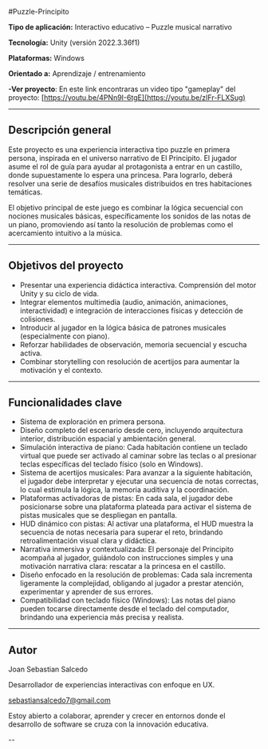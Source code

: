#Puzzle-Principito  

**Tipo de aplicación:** Interactivo educativo – Puzzle musical narrativo

**Tecnología:** Unity (versión 2022.3.36f1)  

**Plataformas:** Windows  

**Orientado a:** Aprendizaje / entrenamiento 

**-Ver proyecto**: En este link encontraras un video tipo "gameplay" del proyecto: [https://youtu.be/4PNn9I-6tgE](https://youtu.be/zIFr-FLXSug)

--- 

## Descripción general

Este proyecto es una experiencia interactiva tipo puzzle en primera persona, inspirada en el universo narrativo de El Principito. El jugador asume el rol de guía para ayudar al protagonista a entrar en un castillo, donde supuestamente lo espera una princesa. Para lograrlo, deberá resolver una serie de desafíos musicales distribuidos en tres habitaciones temáticas.

El objetivo principal de este juego es combinar la lógica secuencial con nociones musicales básicas, específicamente los sonidos de las notas de un piano, promoviendo así tanto la resolución de problemas como el acercamiento intuitivo a la música.

---

##  Objetivos del proyecto

-  Presentar una experiencia didáctica interactiva. Comprensión del motor Unity y su ciclo de vida.
-  Integrar elementos multimedia (audio, animación, animaciones, interactividad) e integración de interacciones físicas y detección de colisiones.
-  Introducir al jugador en la lógica básica de patrones musicales (especialmente con piano).
-  Reforzar habilidades de observación, memoria secuencial y escucha activa.
-  Combinar storytelling con resolución de acertijos para aumentar la motivación y el contexto.

---

##  Funcionalidades clave

- Sistema de exploración en primera persona.
- Diseño completo del escenario desde cero, incluyendo arquitectura interior, distribución espacial y ambientación general.
- Simulación interactiva de piano: Cada habitación contiene un teclado virtual que puede ser activado al caminar sobre las teclas o al presionar teclas específicas del teclado físico (solo en Windows).
- Sistema de acertijos musicales: Para avanzar a la siguiente habitación, el jugador debe interpretar y ejecutar una secuencia de notas correctas, lo cual estimula la lógica, la memoria auditiva y la coordinación.
- Plataformas activadoras de pistas: En cada sala, el jugador debe posicionarse sobre una plataforma plateada para activar el sistema de pistas musicales que se despliegan en pantalla.
- HUD dinámico con pistas: Al activar una plataforma, el HUD muestra la secuencia de notas necesaria para superar el reto, brindando retroalimentación visual clara y didáctica.
- Narrativa inmersiva y contextualizada: El personaje del Principito acompaña al jugador, guiándolo con instrucciones simples y una motivación narrativa clara: rescatar a la princesa en el castillo.
- Diseño enfocado en la resolución de problemas: Cada sala incrementa ligeramente la complejidad, obligando al jugador a prestar atención, experimentar y aprender de sus errores.
- Compatibilidad con teclado físico (Windows): Las notas del piano pueden tocarse directamente desde el teclado del computador, brindando una experiencia más precisa y realista.



---

## Autor
Joan Sebastian Salcedo

Desarrollador de experiencias interactivas con enfoque en UX.

sebastiansalcedo7@gmail.com

Estoy abierto a colaborar, aprender y crecer en entornos donde el desarrollo de software se cruza con la innovación educativa.



--
